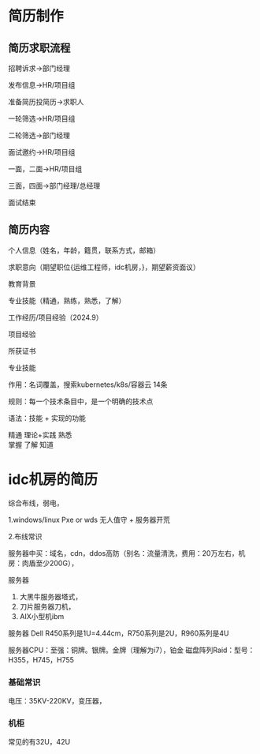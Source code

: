 # 简历制作

## 简历求职流程

招聘诉求→部门经理

发布信息→HR/项目组

准备简历投简历→求职人

一轮筛选→HR/项目组

二轮筛选→部门经理

面试邀约→HR/项目组

一面，二面→HR/项目组

三面，四面→部门经理/总经理

面试结束



## 简历内容

个人信息（姓名，年龄，籍贯，联系方式，邮箱）

求职意向（期望职位{运维工程师，idc机房，}，期望薪资面议）

教育背景

专业技能（精通，熟练，熟悉，了解）

工作经历/项目经验（2024.9）

项目经验

所获证书

专业技能

作用：名词覆盖，搜索kubernetes/k8s/容器云
14条

规则：每一个技术条目中，是一个明确的技术点

语法：技能 + 实现的功能

精通  理论+实践
熟悉  
掌握
了解
知道







# idc机房的简历

综合布线，弱电，

1.windows/linux   Pxe   or   wds   无人值守   +   服务器开荒

2.布线常识

服务器中买：域名，cdn，ddos高防（别名：流量清洗，费用：20万左右，机房：肉盾至少200G），

服务器

1. 大黑牛服务器塔式，
2. 刀片服务器刀机，
3. AIX小型机ibm

服务器 Dell   R450系列是1U=4.44cm，R750系列是2U，R960系列是4U

服务器CPU：至强：铜牌。银牌。金牌（理解为i7），铂金
磁盘阵列Raid：型号：H355，H745，H755

### 基础常识

电压：35KV-220KV，变压器，

### 机柜

常见的有32U，42U

